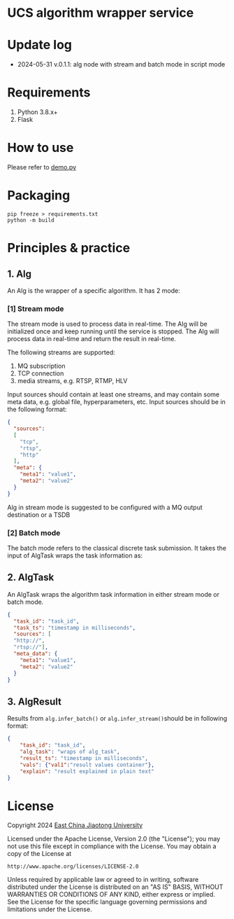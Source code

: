 # UCS algorithm wrapper service

# Update log
- 2024-05-31 v.0.1.1: alg node with stream and batch mode in script mode
 
# Requirements
1. Python 3.8.x+
2. Flask

# How to use
Please refer to [demo.py](test/demo.py)

# Packaging
```shell
pip freeze > requirements.txt
python -m build
```

# Principles & practice

## 1. Alg
An Alg is the wrapper of a specific algorithm. It has 2 mode:

### [1] Stream mode
The stream mode is used to process data in real-time. The Alg will be initialized once and keep running until the service is stopped. The Alg will process data in real-time and return the result in real-time.

The following streams are supported:
1. MQ subscription
2. TCP connection
3. media streams, e.g. RTSP, RTMP, HLV

Input sources should contain at least one streams, and may contain some meta data, e.g. global file, hyperparameters, etc.
Input sources should be in the following format:
```json
{
  "sources":
  [
    "tcp",
    "rtsp",
    "http"
  ],
  "meta": {
    "meta1": "value1",
    "meta2": "value2"
  }
}
```

Alg in stream mode is suggested to be configured with a MQ output destination or a TSDB

### [2] Batch mode
The batch mode refers to the classical discrete task submission. It takes the input of AlgTask wraps the task information as:

## 2. AlgTask
An AlgTask wraps the algorithm task information in either stream mode or batch mode.
```json
{
  "task_id": "task_id",
  "task_ts": "timestamp in milliseconds",
  "sources": [
  "http://",
  "rtsp://"],
  "meta_data": {
    "meta1": "value1",
    "meta2": "value2"
  }
}
```

## 3. AlgResult  
Results from ```alg.infer_batch()```  or ```alg.infer_stream()```should be in following format:

```json
{
    "task_id": "task_id",
    "alg_task": "wraps of alg_task",
    "result_ts": "timestamp in milliseconds",
    "vals": {"val1":"result values container"},
    "explain": "result explained in plain text"
}
```
# License
Copyright 2024 [East China Jiaotong University](http://www.ecjtu.edu.cn)

Licensed under the Apache License, Version 2.0 (the "License");
you may not use this file except in compliance with the License.
You may obtain a copy of the License at

    http://www.apache.org/licenses/LICENSE-2.0

Unless required by applicable law or agreed to in writing, software
distributed under the License is distributed on an "AS IS" BASIS,
WITHOUT WARRANTIES OR CONDITIONS OF ANY KIND, either express or implied.
See the License for the specific language governing permissions and
limitations under the License.